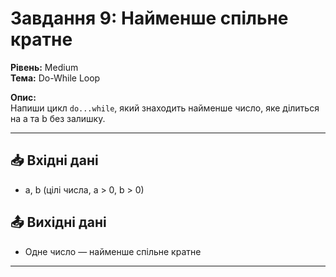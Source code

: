 # Завдання 9: Найменше спільне кратне

**Рівень:** Medium  
**Тема:** Do-While Loop  

**Опис:**  
Напиши цикл `do...while`, який знаходить найменше число, яке ділиться на a та b без залишку.

---

## 📥 Вхідні дані
- a, b (цілі числа, a > 0, b > 0)

## 📤 Вихідні дані
- Одне число — найменше спільне кратне

---